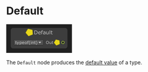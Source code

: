 # Default

![](../../images/node-reference/default.png)

The `Default` node produces the [default value](https://docs.microsoft.com/dotnet/csharp/language-reference/builtin-types/default-values) of a type.
